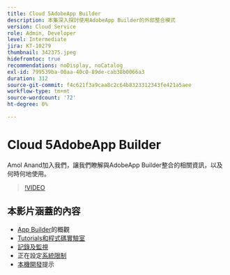 ```yaml
---
title: Cloud 5AdobeApp Builder
description: 本集深入探討使用AdobeApp Builder的外部整合模式
version: Cloud Service
role: Admin, Developer
level: Intermediate
jira: KT-10279
thumbnail: 342375.jpeg
hidefromtoc: true
recommendations: noDisplay, noCatalog
exl-id: 799539ba-00aa-40c0-89de-cab38b0066a3
duration: 312
source-git-commit: f4c621f3a9caa8c2c64b8323312343fe421a5aee
workflow-type: tm+mt
source-wordcount: '72'
ht-degree: 0%

---
```


# Cloud 5AdobeApp Builder

Amol Anand加入我們，讓我們瞭解與AdobeApp Builder整合的相關資訊，以及何時何地使用。

>[!VIDEO](https://video.tv.adobe.com/v/342375?quality=12&learn=on)

## 本影片涵蓋的內容

+ [App Builder](https://developer.adobe.com/app-builder/docs/overview/)的概觀
+ [Tutorials和程式碼實驗室](https://developer.adobe.com/app-builder/docs/resources/)
+ [記錄及監視](https://adobedocs.github.io/adobeio-runtime/guides/logging_monitoring.html#retrieving-activations-for-blocking-successful-calls)
+ 正在設定[系統限制](https://adobedocs.github.io/adobeio-runtime/guides/system_settings.html)
+ [本機開發](https://developer.adobe.com/app-builder/docs/resources/debugging/)提示
